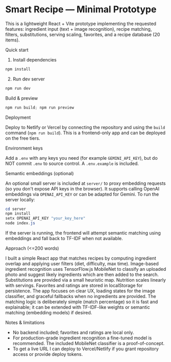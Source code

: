 # Smart Recipe — Minimal Prototype

This is a lightweight React + Vite prototype implementing the requested features: ingredient input (text + image recognition), recipe matching, filters, substitutions, serving scaling, favorites, and a recipe database (20 items).

Quick start

1. Install dependencies

```powershell
npm install
```

2. Run dev server

```powershell
npm run dev
```

Build & preview

```powershell
npm run build; npm run preview
```

Deployment

Deploy to Netlify or Vercel by connecting the repository and using the `build` command (`npm run build`). This is a frontend-only app and can be deployed on the free tiers.

Environment keys

Add a `.env` with any keys you need (for example `GEMINI_API_KEY`), but do NOT commit `.env` to source control. A `.env.example` is included.

Semantic embeddings (optional)

An optional small server is included at `server/` to proxy embedding requests (so you don't expose API keys in the browser). It supports calling OpenAI embeddings via `OPENAI_API_KEY` or can be adapted for Gemini. To run the server locally:

```powershell
cd server
npm install
setx OPENAI_API_KEY "your_key_here"
node index.js
```

If the server is running, the frontend will attempt semantic matching using embeddings and fall back to TF-IDF when not available.

Approach (<=200 words)

I built a simple React app that matches recipes by computing ingredient overlap and applying user filters (diet, difficulty, max time). Image-based ingredient recognition uses TensorFlow.js MobileNet to classify an uploaded photo and suggest likely ingredients which are then added to the search. Substitutions are provided via a small heuristic map. Nutrition scales linearly with servings. Favorites and ratings are stored in localStorage for persistence. The app focuses on clear UX, loading states for the image classifier, and graceful fallbacks when no ingredients are provided. The matching logic is deliberately simple (match percentage) so it is fast and explainable; it can be extended with TF-IDF-like weights or semantic matching (embedding models) if desired.

Notes & limitations

- No backend included; favorites and ratings are local only.
- For production-grade ingredient recognition a fine-tuned model is recommended. The included MobileNet classifier is a proof-of-concept.
- To get a live URL I can deploy to Vercel/Netlify if you grant repository access or provide deploy tokens.
